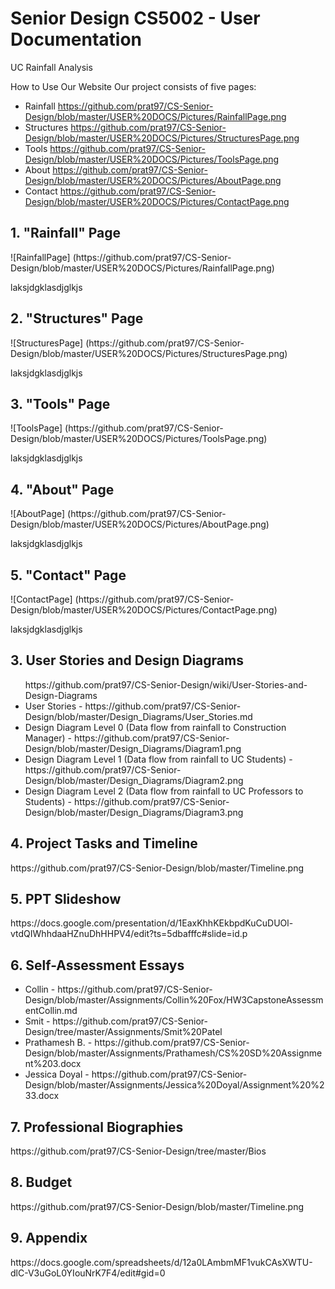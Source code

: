# Senior Design CS5002 - User Documentation
UC Rainfall Analysis

How to Use Our Website
Our project consists of five pages:
  * Rainfall https://github.com/prat97/CS-Senior-Design/blob/master/USER%20DOCS/Pictures/RainfallPage.png
  * Structures https://github.com/prat97/CS-Senior-Design/blob/master/USER%20DOCS/Pictures/StructuresPage.png
  * Tools https://github.com/prat97/CS-Senior-Design/blob/master/USER%20DOCS/Pictures/ToolsPage.png
  * About https://github.com/prat97/CS-Senior-Design/blob/master/USER%20DOCS/Pictures/AboutPage.png
  * Contact https://github.com/prat97/CS-Senior-Design/blob/master/USER%20DOCS/Pictures/ContactPage.png

<h2>1. "Rainfall" Page</h2>
![RainfallPage]
(https://github.com/prat97/CS-Senior-Design/blob/master/USER%20DOCS/Pictures/RainfallPage.png)

laksjdgklasdjglkjs


<h2>2. "Structures" Page</h2>
![StructuresPage]
(https://github.com/prat97/CS-Senior-Design/blob/master/USER%20DOCS/Pictures/StructuresPage.png)

laksjdgklasdjglkjs

<h2>3. "Tools" Page</h2>
![ToolsPage]
(https://github.com/prat97/CS-Senior-Design/blob/master/USER%20DOCS/Pictures/ToolsPage.png)

laksjdgklasdjglkjs

<h2>4. "About" Page</h2>
![AboutPage]
(https://github.com/prat97/CS-Senior-Design/blob/master/USER%20DOCS/Pictures/AboutPage.png)

laksjdgklasdjglkjs

<h2>5. "Contact" Page</h2>
![ContactPage]
(https://github.com/prat97/CS-Senior-Design/blob/master/USER%20DOCS/Pictures/ContactPage.png)

laksjdgklasdjglkjs


<h2>3. User Stories and Design Diagrams</h2>
  <ul>https://github.com/prat97/CS-Senior-Design/wiki/User-Stories-and-Design-Diagrams
  <li>User Stories - https://github.com/prat97/CS-Senior-Design/blob/master/Design_Diagrams/User_Stories.md</li>
<li>Design Diagram Level 0 (Data flow from rainfall to Construction Manager) - https://github.com/prat97/CS-Senior-Design/blob/master/Design_Diagrams/Diagram1.png</li>
<li>Design Diagram Level 1 (Data flow from rainfall to UC Students) - https://github.com/prat97/CS-Senior-Design/blob/master/Design_Diagrams/Diagram2.png</li>
<li>Design Diagram Level 2 (Data flow from rainfall to UC Professors to Students) - https://github.com/prat97/CS-Senior-Design/blob/master/Design_Diagrams/Diagram3.png</li>
  </ul>
  
  
<h2>4. Project Tasks and Timeline</h2>
https://github.com/prat97/CS-Senior-Design/blob/master/Timeline.png


<h2>5. PPT Slideshow</h2>
https://docs.google.com/presentation/d/1EaxKhhKEkbpdKuCuDUOl-vtdQIWhhdaaHZnuDhHHPV4/edit?ts=5dbafffc#slide=id.p


<h2>6. Self-Assessment Essays</h2>
  <ul>
  <li>Collin - https://github.com/prat97/CS-Senior-Design/blob/master/Assignments/Collin%20Fox/HW3CapstoneAssessmentCollin.md</li>
<li>Smit - https://github.com/prat97/CS-Senior-Design/tree/master/Assignments/Smit%20Patel</li>
<li>Prathamesh B. - https://github.com/prat97/CS-Senior-Design/blob/master/Assignments/Prathamesh/CS%20SD%20Assignment%203.docx</li>
<li>Jessica Doyal - https://github.com/prat97/CS-Senior-Design/blob/master/Assignments/Jessica%20Doyal/Assignment%20%233.docx</li>
  </ul>


<h2>7. Professional Biographies</h2>
https://github.com/prat97/CS-Senior-Design/tree/master/Bios

<h2>8. Budget</h2>
https://github.com/prat97/CS-Senior-Design/blob/master/Timeline.png

<h2>9. Appendix</h2>
https://docs.google.com/spreadsheets/d/12a0LAmbmMF1vukCAsXWTU-dlC-V3uGoL0YIouNrK7F4/edit#gid=0





